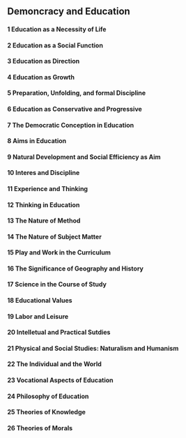 ## Demoncracy and Education

#### 1 Education as a Necessity of Life

#### 2 Education as a Social Function

#### 3 Education as Direction

#### 4 Education as Growth

#### 5 Preparation, Unfolding, and formal Discipline

#### 6 Education as Conservative and Progressive

#### 7 The Democratic Conception in Education

#### 8 Aims in Education

#### 9 Natural Development and Social Efficiency as Aim

#### 10 Interes and Discipline

#### 11 Experience and Thinking

#### 12 Thinking in Education

#### 13 The Nature of Method

#### 14 The Nature of Subject Matter

#### 15 Play and Work in the Curriculum

#### 16 The Significance of Geography and History

#### 17 Science in the Course of Study

#### 18 Educational Values

#### 19 Labor and Leisure

#### 20 Intelletual and Practical Sutdies

#### 21 Physical and Social Studies: Naturalism and Humanism

#### 22 The Individual and the World

#### 23 Vocational Aspects of Education

#### 24 Philosophy of Education

#### 25 Theories of Knowledge

#### 26 Theories of Morals

